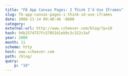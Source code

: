 ```yaml
---
title: "FB App Canvas Pages: I Think I’d Use IFrames"
slug: fb-app-canvas-pages-i-think-id-use-iframes
date: 2008-11-14 09:40:46 -0600
category: 
external-url: http://www.ccheever.com/blog/?p=10
hash: 94b2574757fc5705161eb9c3c322c3af
year: 2008
month: 11
scheme: http
host: www.ccheever.com
path: /blog/
query:
    p: "10"
---
```



